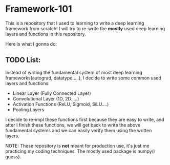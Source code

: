 # Framework-101
This is a repository that I used to learning to write a deep learning framework from scratch! I will try to re-write the **mostly** used deep learning layers and functions in this repository.

Here is what I gonna do:

## TODO List:

Instead of writing the fundamental system of most deep learning frameworks(autograd, datatype.....), I decide to write some common used layers and functions:

*  Linear Layer (Fully Connected Layer)
*  Convolutional Layer (1D, 2D.....)
*  Activation Functions (ReLU, Sigmoid, SiLU....)
*  Pooling Layers

I decide to re-impl these functions first because they are easy to write, and after I finish these functions, we will get back to write the above fundamental systems and we can easily verify them using the written layers.












NOTE: These repository is **not** meant for production use, it's just me practicing my coding techniques. The mostly used package is numpy(i guess).
